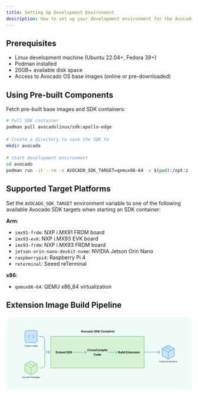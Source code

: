 ```yaml
---
title: Setting Up Development Environment
description: How to set up your development environment for the Avocado SDK.
---
```


## Prerequisites

- Linux development machine (Ubuntu 22.04+, Fedora 39+)
- Podman installed
- 20GB+ available disk space
- Access to Avocado OS base images (online or pre-downloaded)

## Using Pre-built Components

Fetch pre-built base images and SDK containers:

```bash
# Pull SDK container
podman pull avocadolinux/sdk:apollo-edge

# Create a directory to save the SDK to
mkdir avocado

# Start development environment
cd avocado
podman run -it --rm -e AVOCADO_SDK_TARGET=qemux86-64 -v $(pwd):/opt:z --entrypoint entrypoint.sh avocadolinux/sdk:apollo-edge /bin/bash
```

## Supported Target Platforms

Set the `AVOCADO_SDK_TARGET` environment variable to one of the following available Avocado SDK targets when starting an SDK container:

**Arm**:
- `imx91-frdm`: NXP i.MX91 FRDM board
- `imx93-evk`: NXP i.MX93 EVK board
- `imx93-frdm`: NXP i.MX93 FRDM board
- `jetson-orin-nano-devkit-nvme`: NVIDIA Jetson Orin Nano
- `raspberrypi4`: Raspberry Pi 4
- `reterminal`: Seeed reTerminal

**x86**:
- `qemux86-64`: QEMU x86_64 virtualization

## Extension Image Build Pipeline

![Extension Image Build Pipeline](../sdkcontainer.png)
